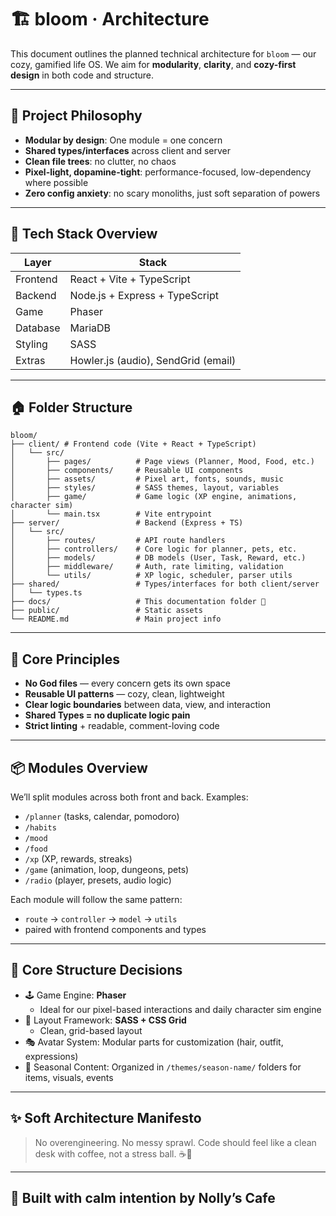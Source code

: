 # 🏗 bloom · Architecture

This document outlines the planned technical architecture for `bloom` — our cozy, gamified life OS.
We aim for **modularity**, **clarity**, and **cozy-first design** in both code and structure.

---

## 🧠 Project Philosophy

- **Modular by design**: One module = one concern
- **Shared types/interfaces** across client and server
- **Clean file trees**: no clutter, no chaos
- **Pixel-light, dopamine-tight**: performance-focused, low-dependency where possible
- **Zero config anxiety**: no scary monoliths, just soft separation of powers

---

## 🌿 Tech Stack Overview

| Layer    | Stack                               |
| -------- | ----------------------------------- |
| Frontend | React + Vite + TypeScript           |
| Backend  | Node.js + Express + TypeScript      |
| Game     | Phaser                              |
| Database | MariaDB                             |
| Styling  | SASS                                |
| Extras   | Howler.js (audio), SendGrid (email) |

---

## 🏠 Folder Structure

```
bloom/
├── client/ # Frontend code (Vite + React + TypeScript)
│   └── src/
│       ├── pages/			# Page views (Planner, Mood, Food, etc.)
│       ├── components/		# Reusable UI components
│       ├── assets/			# Pixel art, fonts, sounds, music
│       ├── styles/			# SASS themes, layout, variables
│       ├── game/			# Game logic (XP engine, animations, character sim)
│       └── main.tsx		# Vite entrypoint
├── server/					# Backend (Express + TS)
│   └── src/
│       ├── routes/			# API route handlers
│       ├── controllers/	# Core logic for planner, pets, etc.
│       ├── models/			# DB models (User, Task, Reward, etc.)
│       ├── middleware/		# Auth, rate limiting, validation
│       └── utils/			# XP logic, scheduler, parser utils
├── shared/					# Types/interfaces for both client/server
│   └── types.ts
├── docs/					# This documentation folder 💖
├── public/					# Static assets
└── README.md				# Main project info
```

---

## 🔁 Core Principles

- **No God files** — every concern gets its own space
- **Reusable UI patterns** — cozy, clean, lightweight
- **Clear logic boundaries** between data, view, and interaction
- **Shared Types = no duplicate logic pain**
- **Strict linting** + readable, comment-loving code

---

## 📦 Modules Overview

We’ll split modules across both front and back. Examples:
- `/planner` (tasks, calendar, pomodoro)
- `/habits`
- `/mood`
- `/food`
- `/xp` (XP, rewards, streaks)
- `/game` (animation, loop, dungeons, pets)
- `/radio` (player, presets, audio logic)

Each module will follow the same pattern:
- `route` → `controller` → `model` → `utils`
- paired with frontend components and types

---

## 🎯 Core Structure Decisions

- 🕹️ Game Engine: **Phaser**
  - Ideal for our pixel-based interactions and daily character sim engine
- 🎨 Layout Framework: **SASS + CSS Grid**
  - Clean, grid-based layout
- 🎭 Avatar System: Modular parts for customization (hair, outfit, expressions)
- 🌸 Seasonal Content: Organized in `/themes/season-name/` folders for items, visuals, events

---

## ✨ Soft Architecture Manifesto

> No overengineering.
> No messy sprawl.
> Code should feel like a clean desk with coffee, not a stress ball. ☕🧠

---

## 💖 Built with calm intention by Nolly’s Cafe
